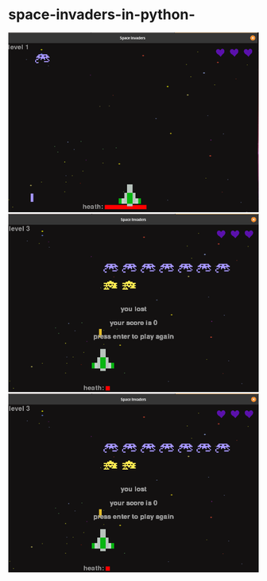 # space-invaders-in-python-
![level1.png](https://github.com/daviporto/space-invaders-in-python-/blob/master/screenShots/level1.png?raw=true)
![level3.png](https://github.com/daviporto/space-invaders-in-python-/blob/master/screenShots/lost.png?raw=true)
![lost.png](https://github.com/daviporto/space-invaders-in-python-/blob/master/screenShots/lost.png?raw=true)
